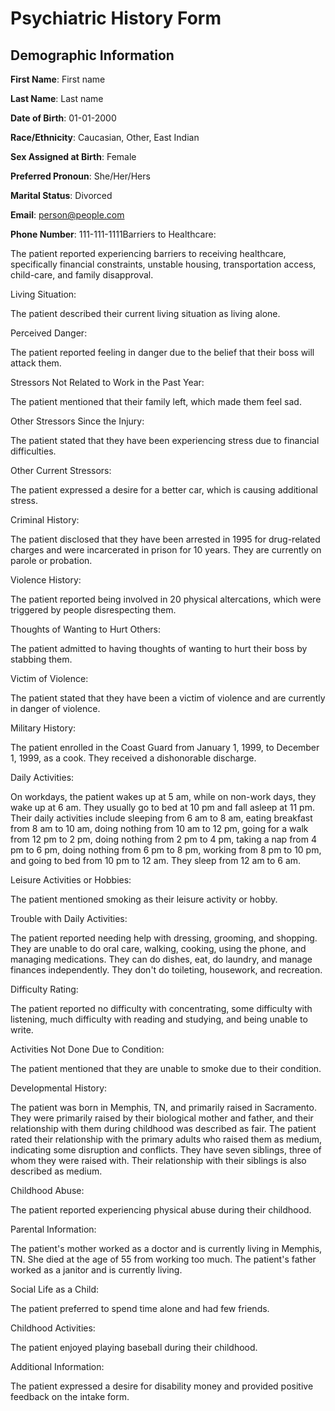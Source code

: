# Psychiatric History Form

## Demographic Information

**First Name**: First name

**Last Name**: Last name

**Date of Birth**: 01-01-2000

**Race/Ethnicity**: Caucasian, Other, East Indian

**Sex Assigned at Birth**: Female

**Preferred Pronoun**: She/Her/Hers

**Marital Status**: Divorced

**Email**: person@people.com

**Phone Number**: 111-111-1111Barriers to Healthcare:

The patient reported experiencing barriers to receiving healthcare, specifically financial constraints, unstable housing, transportation access, child-care, and family disapproval.

Living Situation:

The patient described their current living situation as living alone.

Perceived Danger:

The patient reported feeling in danger due to the belief that their boss will attack them.

Stressors Not Related to Work in the Past Year:

The patient mentioned that their family left, which made them feel sad.

Other Stressors Since the Injury:

The patient stated that they have been experiencing stress due to financial difficulties.

Other Current Stressors:

The patient expressed a desire for a better car, which is causing additional stress.

Criminal History:

The patient disclosed that they have been arrested in 1995 for drug-related charges and were incarcerated in prison for 10 years. They are currently on parole or probation.

Violence History:

The patient reported being involved in 20 physical altercations, which were triggered by people disrespecting them.

Thoughts of Wanting to Hurt Others:

The patient admitted to having thoughts of wanting to hurt their boss by stabbing them.

Victim of Violence:

The patient stated that they have been a victim of violence and are currently in danger of violence.

Military History:

The patient enrolled in the Coast Guard from January 1, 1999, to December 1, 1999, as a cook. They received a dishonorable discharge.

Daily Activities:

On workdays, the patient wakes up at 5 am, while on non-work days, they wake up at 6 am. They usually go to bed at 10 pm and fall asleep at 11 pm. Their daily activities include sleeping from 6 am to 8 am, eating breakfast from 8 am to 10 am, doing nothing from 10 am to 12 pm, going for a walk from 12 pm to 2 pm, doing nothing from 2 pm to 4 pm, taking a nap from 4 pm to 6 pm, doing nothing from 6 pm to 8 pm, working from 8 pm to 10 pm, and going to bed from 10 pm to 12 am. They sleep from 12 am to 6 am.

Leisure Activities or Hobbies:

The patient mentioned smoking as their leisure activity or hobby.

Trouble with Daily Activities:

The patient reported needing help with dressing, grooming, and shopping. They are unable to do oral care, walking, cooking, using the phone, and managing medications. They can do dishes, eat, do laundry, and manage finances independently. They don't do toileting, housework, and recreation.

Difficulty Rating:

The patient reported no difficulty with concentrating, some difficulty with listening, much difficulty with reading and studying, and being unable to write.

Activities Not Done Due to Condition:

The patient mentioned that they are unable to smoke due to their condition.

Developmental History:

The patient was born in Memphis, TN, and primarily raised in Sacramento. They were primarily raised by their biological mother and father, and their relationship with them during childhood was described as fair. The patient rated their relationship with the primary adults who raised them as medium, indicating some disruption and conflicts. They have seven siblings, three of whom they were raised with. Their relationship with their siblings is also described as medium.

Childhood Abuse:

The patient reported experiencing physical abuse during their childhood.

Parental Information:

The patient's mother worked as a doctor and is currently living in Memphis, TN. She died at the age of 55 from working too much. The patient's father worked as a janitor and is currently living.

Social Life as a Child:

The patient preferred to spend time alone and had few friends.

Childhood Activities:

The patient enjoyed playing baseball during their childhood.

Additional Information:

The patient expressed a desire for disability money and provided positive feedback on the intake form.